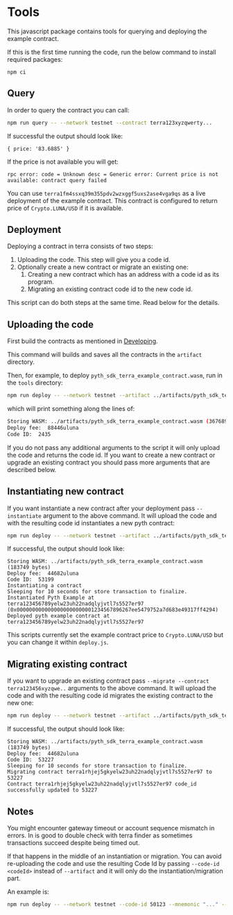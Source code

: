 # Tools
This javascript package contains tools for querying and deploying the example contract.

If this is the first time running the code, run the below command to install required packages: 

```
npm ci
```

## Query
In order to query the contract you can call:

```sh
npm run query -- --network testnet --contract terra123xyzqwerty...
```

If successful the output should look like:
```
{ price: '83.6885' }
```

If the price is not available you will get:
```
rpc error: code = Unknown desc = Generic error: Current price is not available: contract query failed
```

You can use `terra1fm4ssxq39m355pdv2wzxggf5uxs2ase4vga9qs` as a live deployment of the example contract. This contract
is configured to return price of `Crypto.LUNA/USD` if it is available.
## Deployment

Deploying a contract in terra consists of two steps:
1. Uploading the code. This step will give you a code id.
2. Optionally create a new contract or migrate an existing one:
    1. Creating a new contract which has an address with a code id as its program.
    2. Migrating an existing contract code id to the new code id.

This script can do both steps at the same time. Read below for the details.

## Uploading the code

First build the contracts as mentioned in [Developing](../Developing.md).

This command will builds and saves all the contracts in the `artifact` directory.

Then, for example, to deploy `pyth_sdk_terra_example_contract.wasm`, run in the `tools` directory:

``` sh
npm run deploy -- --network testnet --artifact ../artifacts/pyth_sdk_terra_example_contract.wasm --mnemonic "..."
```

which will print something along the lines of:

``` sh
Storing WASM: ../artifacts/pyth_sdk_terra_example_contract.wasm (367689 bytes)
Deploy fee:  88446uluna
Code ID:  2435
```

If you do not pass any additional arguments to the script it will only upload the code and returns the code id. If you want to create a 
new contract or upgrade an existing contract you should pass more arguments that are described below.

## Instantiating new contract
If you want instantiate a new contract after your deployment pass `--instantiate` argument to the above command.
It will upload the code and with the resulting code id instantiates a new pyth contract:

``` sh
npm run deploy -- --network testnet --artifact ../artifacts/pyth_sdk_terra_example_contract.wasm --mnemonic "..." --instantiate
```

If successful, the output should look like:
```
Storing WASM: ../artifacts/pyth_sdk_terra_example_contract.wasm (183749 bytes)
Deploy fee:  44682uluna
Code ID:  53199
Instantiating a contract
Sleeping for 10 seconds for store transaction to finalize.
Instantiated Pyth Example at terra123456789yelw23uh22nadqlyjvtl7s5527er97 (0x0000000000000000000000001234567896267ee5479752a7d683e49317ff4294)
Deployed pyth example contract at terra123456789yelw23uh22nadqlyjvtl7s5527er97
```

This scripts currently set the example contract price to `Crypto.LUNA/USD` but you can change it within `deploy.js`.

## Migrating existing contract
If you want to upgrade an existing contract pass `--migrate --contract terra123456xyzqwe..` arguments to the above command.
It will upload the code and with the resulting code id migrates the existing contract to the new one:

``` sh
npm run deploy -- --network testnet --artifact ../artifacts/pyth_sdk_terra_example_contract.wasm --mnemonic "..." --migrate --contract "terra123..."
```

If successful, the output should look like:
```
Storing WASM: ../artifacts/pyth_sdk_terra_example_contract.wasm (183749 bytes)
Deploy fee:  44682uluna
Code ID:  53227
Sleeping for 10 seconds for store transaction to finalize.
Migrating contract terra1rhjej5gkyelw23uh22nadqlyjvtl7s5527er97 to 53227
Contract terra1rhjej5gkyelw23uh22nadqlyjvtl7s5527er97 code_id successfully updated to 53227
```

## Notes

You might encounter gateway timeout or account sequence mismatch in errors. In is good to double check with terra finder as sometimes
transactions succeed despite being timed out.

If that happens in the middle of an instantiation or migration. You can avoid re-uploading the code and use the resulting Code Id 
by passing `--code-id <codeId>` instead of `--artifact` and it will only do the instantiation/migration part.

An example is:

``` sh
npm run deploy -- --network testnet --code-id 50123 --mnemonic "..." --migrate --contract "terra123..."
```
